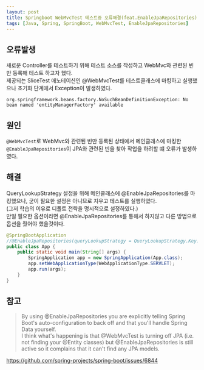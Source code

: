 ```yaml
---
layout: post
title: Springboot WebMvcTest 테스트중 오류해결(feat.EnableJpaRepositories)
tags: [Java, Spring, SpringBoot, WebMvcTest, EnableJpaRepositories]
---
```


## 오류발생
새로운 Controller를 테스트하기 위해 테스트 소스를 작성하고 WebMvc와 관련된 빈만 등록해 테스트 하고자 했다.  
제공되는 SliceTest 애노테이션인 @WebMvcTest를 테스트클래스에 마킹하고 실행했으나 초기화 단계에서 Exception이 발생하였다.  

`org.springframework.beans.factory.NoSuchBeanDefinitionException: No bean named 'entityManagerFactory' available`

## 원인
`@WebMvcTest`로 WebMvc와 관련된 빈만 등록된 상태에서 메인클래스에 마킹한 `@EnableJpaRepositories`이 JPA와 관련된 빈을 찾아 작업을 하려할 떄 오류가 발생하였다.

## 해결
QueryLookupStrategy 설정을 위해 메인클래스에  @EnableJpaRepositories를 마킹했으나, 굳이 필요한 설정은 아니므로 지우고 테스트를 실행하였다.  
(그저 학습의 이유로 디폴트 전략을 명시적으로 설정하였다.)  
만일 필요한 옵션이라면  @EnableJpaRepositories를 통해서 하지않고 다른 방법으로 옵션을 줬어야 했을것이다.

```java
@SpringBootApplication
//@EnableJpaRepositories(queryLookupStrategy = QueryLookupStrategy.Key.CREATE_IF_NOT_FOUND)
public class App {
    public static void main(String[] args) {
        SpringApplication app = new SpringApplication(App.class);
        app.setWebApplicationType(WebApplicationType.SERVLET);
        app.run(args);
    }
}
```

## 참고
> By using @EnableJpaRepositories you are explicitly telling Spring Boot's auto-configuration to back off and that you'll handle Spring Data yourself.  
  I think what's happening is that @WebMvcTest is turning off JPA (i.e. not finding your @Entity classes) but @EnableJpaRepositories is still active so it complains that it can't find any JPA models.

https://github.com/spring-projects/spring-boot/issues/6844